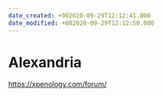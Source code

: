 ```yaml
---
date_created: +002020-09-29T12:12:41.000
date_modified: +002020-09-29T12:12:50.000
---
```


# Alexandria

https://xpenology.com/forum/
